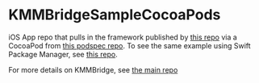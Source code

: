 # KMMBridgeSampleCocoaPods
iOS App repo that pulls in the framework published by [this repo](https://github.com/touchlab/KMMBridgeSampleKotlin) via a CocoaPod from [this podspec repo](https://github.com/touchlab/PublicPodspecs). 
To see the same example using Swift Package Manager, see [this repo](https://github.com/touchlab/KMMBridgeSampleSpm).

For more details on KMMBridge, see [the main repo](https://github.com/touchlab/KMMBridge)
